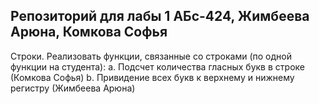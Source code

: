 Репозиторий для лабы 1
АБс-424, Жимбеева Арюна, Комкова Софья
---------------------------
Строки. Реализовать функции, связанные со строками (по одной функции на студента):
a. Подсчет количества гласных букв в строке (Комкова Софья)
b. Привидение всех букв к верхнему и нижнему регистру (Жимбеева Арюна)
